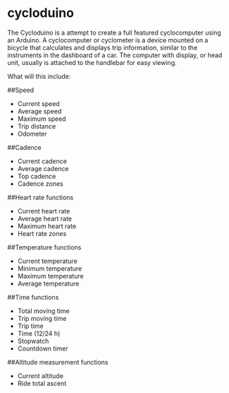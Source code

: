 cycloduino
==========

The Cycloduino is a attempt to create a full featured cyclocomputer using an Arduino.  A cyclocomputer or cyclometer is a device mounted on a bicycle that calculates and displays trip information, similar to the instruments in the dashboard of a car. The computer with display, or head unit, usually is attached to the handlebar for easy viewing.

What will this include:

##Speed

 * Current speed
 * Average speed
 * Maximum speed
 * Trip distance
 * Odometer


##Cadence
 
 * Current cadence 
 * Average cadence 
 * Top cadence 
 * Cadence zones


##Heart rate functions
 
 * Current heart rate 
 * Average heart rate 
 * Maximum heart rate 
 * Heart rate zones


##Temperature functions
 
 * Current temperature 
 * Minimum temperature 
 * Maximum temperature 
 * Average temperature


##Time functions
 
 * Total moving time 
 * Trip moving time 
 * Trip time 
 * Time (12/24 h) 
 * Stopwatch 
 * Countdown timer


##Altitude measurement functions
 
 * Current altitude 
 * Ride total ascent